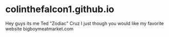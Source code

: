 # colinthefalcon1.github.io
Hey guys its me Ted "Zodiac" Cruz
I just though you would like my favorite website bigboymeatmarket.com
